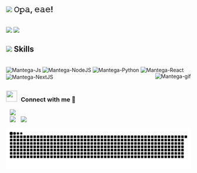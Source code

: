 ## <img src="https://media.giphy.com/media/VgCDAzcKvsR6OM0uWg/giphy.gif" width="50"><b> 𝙾𝚙𝚊, 𝚎𝚊𝚎!</b>
<br>
<div>
  <a>
    <img src="https://github-readme-stats.vercel.app/api?username=manteguinha&show_icons=true&theme=dracula&include_all_commits=true&locale=pt-br&hide_title=true&hide_rank=true"/>
    <img src="https://github-readme-stats.vercel.app/api/top-langs/?username=manteguinha&theme=dracula&locale=pt-br&layout=compact"/>
  </a>
</div>
 
## <img src="https://media2.giphy.com/media/QssGEmpkyEOhBCb7e1/giphy.gif?cid=ecf05e47a0n3gi1bfqntqmob8g9aid1oyj2wr3ds3mg700bl&rid=giphy.gif" width ="25"> Skills

<div style="display: inline_block"><br>
  <img align="center" alt="Mantega-Js" height="30" width="40" src="https://cdn.jsdelivr.net/gh/devicons/devicon/icons/javascript/javascript-plain.svg">
  <img align="center" alt="Mantega-NodeJS" height="30" width="40" src="https://cdn.jsdelivr.net/gh/devicons/devicon/icons/nodejs/nodejs-plain-wordmark.svg">
  <img align="center" alt="Mantega-Python" height="30" width="40" src="https://cdn.jsdelivr.net/gh/devicons/devicon/icons/python/python-original.svg">
  <img align="center" alt="Mantega-React" height="30" width="40" src="https://cdn.jsdelivr.net/gh/devicons/devicon/icons/react/react-original.svg">
  <img align="center" alt="Mantega-NextJS" height="30" width="40" src="https://cdn.jsdelivr.net/gh/devicons/devicon/icons/nextjs/nextjs-original.svg">
  <img align="right" alt="Mantega-gif" height="124" src="https://i.pinimg.com/originals/e4/26/70/e426702edf874b181aced1e2fa5c6cde.gif">
</div>
  
##

<div>
  <h3> <img src="https://media.giphy.com/media/iY8CRBdQXODJSCERIr/giphy.gif" width="30" height="30" style="margin-right: 10px;">Connect with me 🤝 </h3>

  <a style="margin-left: 10px;" target="_blank" href="https://instagram.com/marcosvinicius.zip"><img src="https://img.icons8.com/doodle/40/000000/instagram-new--v2.png"></a>	
  <a style="margin-left: 10px;" target="_blank" href="https://www.linkedin.com/in/manteguinha/"><img src="https://img.icons8.com/doodle/40/000000/linkedin--v2.png"></a>
  <a style="margin-left: 10px;" target="_blank" href="https://twitter.com/manteguinhaaa"><img src="https://img.icons8.com/doodle/1x/twitter-squared--v2.png" ></a>
 
  ![Snake animation](https://github.com/manteguinha/manteguinha/blob/output/github-contribution-grid-snake.svg)
</div>
